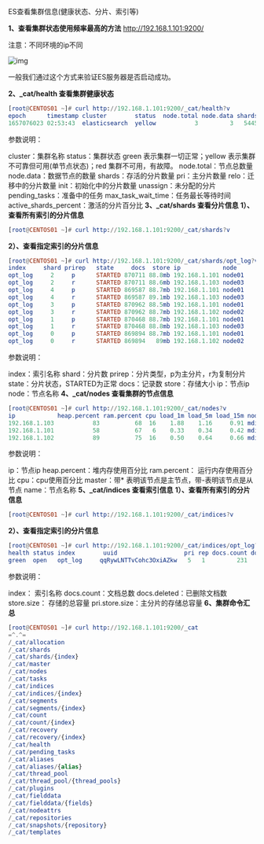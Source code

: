 ES查看集群信息(健康状态、分片、索引等)


**1、查看集群状态使用频率最高的方法**
http://192.168.1.101:9200/  

注意：不同环境的ip不同

![img](C:\Users\11650\Documents\typora\images\84a0331dfa62b1adf828a472565fa8cb.png)

 一般我们通过这个方式来验证ES服务器是否启动成功。

**2、_cat/health 查看集群健康状态**

```elm
[root@CENTOS01 ~]# curl http://192.168.1.101:9200/_cat/health?v
epoch      timestamp cluster   	    status 	node.total node.data shards  pri relo init unassign pending_tasks max_task_wait_time active_shards_percent
1657076023 02:53:43  elasticsearch  yellow           3         3   5445 2727    0    0       30             0                  -                 99.5%
```

参数说明：

cluster：集群名称
status：集群状态 green 表示集群一切正常；yellow 表示集群不可靠但可用(单节点状态)；red 集群不可用，有故障。
node.total：节点总数量
node.data：数据节点的数量
shards：存活的分片数量
pri：主分片数量
relo：迁移中的分片数量
init：初始化中的分片数量
unassign：未分配的分片
pending_tasks：准备中的任务
max_task_wait_time：任务最长等待时间
active_shards_percent：激活的分片百分比
**3、_cat/shards 查看分片信息**
**1）、查看所有索引的分片信息**

```elm
[root@CENTOS01 ~]# curl http://192.168.1.101:9200/_cat/shards?v
```

**2）、查看指定索引的分片信息**

```elm
[root@CENTOS01 ~]# curl http://192.168.1.101:9200/_cat/shards/opt_log?v
index     shard prirep   state     docs  store ip            node
opt_log		2     p      STARTED 870711 88.8mb 192.168.1.101 node01
opt_log		2     r      STARTED 870711 88.6mb 192.168.1.103 node03
opt_log		4     p      STARTED 869587 88.7mb 192.168.1.101 node01
opt_log		4     r      STARTED 869587 89.1mb 192.168.1.103 node03
opt_log		3     p      STARTED 870962 88.5mb 192.168.1.101 node01
opt_log		3     r      STARTED 870962 88.7mb 192.168.1.102 node02
opt_log		1     p      STARTED 870468 88.7mb 192.168.1.101 node01
opt_log		1     r      STARTED 870468 88.8mb 192.168.1.103 node03
opt_log		0     p      STARTED 869894 88.7mb 192.168.1.101 node01
opt_log		0     r      STARTED 869894   89mb 192.168.1.102 node02
```

参数说明：

index：索引名称
shard：分片数
prirep：分片类型，p为主分片，r为复制分片
state：分片状态，STARTED为正常
docs：记录数
store：存储大小
ip：节点ip
node：节点名称
**4、_cat/nodes 查看集群的节点信息**

```elm
[root@CENTOS01 ~]# curl http://192.168.1.101:9200/_cat/nodes?v
ip            heap.percent ram.percent cpu load_1m load_5m load_15m node.role master name
192.168.1.103           83          68  16    1.88    1.16     0.91 mdi       -      node03
192.168.1.101           58          67   6    0.33    0.34     0.42 mdi       *      node01
192.168.1.102           89          75  16    0.50    0.64     0.66 mdi       -      node02
```

参数说明：

ip：节点ip
heap.percent：堆内存使用百分比
ram.percent： 运行内存使用百分比
cpu：cpu使用百分比
master：带* 表明该节点是主节点，带-表明该节点是从节点
name：节点名称
**5、_cat/indices 查看索引信息**
**1）、查看所有索引的分片信息**

```elm
[root@CENTOS01 ~]# curl http://192.168.1.101:9200/_cat/indices?v
```

**2）、查看指定索引的分片信息**

```elm
[root@CENTOS01 ~]# curl http://192.168.1.101:9200/_cat/indices/opt_log?v
health status index        uuid                   pri rep docs.count docs.deleted store.size pri.store.size
green  open   opt_log     qqRywLNTTvCohc3OxiAZkw   5   1         231            0      2.5kb          1.2kb
```

参数说明：

index： 索引名称
docs.count：文档总数
docs.deleted：已删除文档数
store.size： 存储的总容量
pri.store.size：主分片的存储总容量
**6、集群命令汇总**

```elm
[root@CENTOS01 ~]# curl http://192.168.1.101:9200/_cat
=^.^=
/_cat/allocation
/_cat/shards
/_cat/shards/{index}
/_cat/master
/_cat/nodes
/_cat/tasks
/_cat/indices
/_cat/indices/{index}
/_cat/segments
/_cat/segments/{index}
/_cat/count
/_cat/count/{index}
/_cat/recovery
/_cat/recovery/{index}
/_cat/health
/_cat/pending_tasks
/_cat/aliases
/_cat/aliases/{alias}
/_cat/thread_pool
/_cat/thread_pool/{thread_pools}
/_cat/plugins
/_cat/fielddata
/_cat/fielddata/{fields}
/_cat/nodeattrs
/_cat/repositories
/_cat/snapshots/{repository}
/_cat/templates
```

